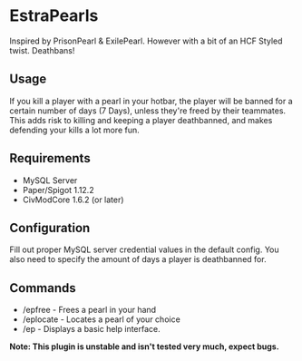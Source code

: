 # EstraPearls
Inspired by PrisonPearl &amp; ExilePearl. However with a bit of an HCF Styled twist. Deathbans!

## Usage
If you kill a player with a pearl in your hotbar, the player will be banned for a certain number of days (7 Days), unless they're freed by their teammates. This adds risk to killing and keeping a player deathbanned, and makes defending your kills a lot more fun.

## Requirements
 * MySQL Server
 * Paper/Spigot 1.12.2
 * CivModCore 1.6.2 (or later)

## Configuration
Fill out proper MySQL server credential values in the default config.
You also need to specify the amount of days a player is deathbanned for.

## Commands
 * /epfree - Frees a pearl in your hand
 * /eplocate - Locates a pearl of your choice
 * /ep - Displays a basic help interface.

**Note: This plugin is unstable and isn't tested very much, expect bugs.**
